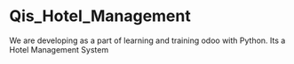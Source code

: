 # Qis_Hotel_Management
We are developing as a part of learning and training odoo with Python. Its a Hotel Management System
